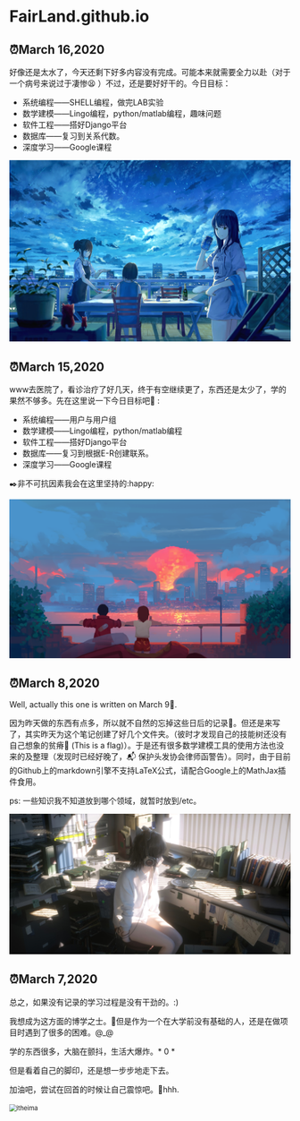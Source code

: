 # FairLand.github.io

## :alarm_clock:March 16,2020

好像还是太水了，今天还剩下好多内容没有完成。可能本来就需要全力以赴（对于一个病号来说过于凄惨:tired_face: ）不过，还是要好好干的。今日目标：

- 系统编程——SHELL编程，做完LAB实验
- 数学建模——Lingo编程，python/matlab编程，趣味问题
- 软件工程——搭好Django平台
- 数据库——复习到关系代数。
- 深度学习——Google课程

<img src=".\pictures\ThreeGirls.jpg" style="zoom:80%;" />

## :alarm_clock:March 15,2020

www去医院了，看诊治疗了好几天，终于有空继续更了，东西还是太少了，学的果然不够多。先在这里说一下今日目标吧:goal_net: :

- 系统编程——用户与用户组
- 数学建模——Lingo编程，python/matlab编程
- 软件工程——搭好Django平台
- 数据库——复习到根据E-R创建联系。
- 深度学习——Google课程

:black_nib:非不可抗因素我会在这里坚持的:happy:

<img src=".\pictures\OverSun.png" alt="OverSun" style="zoom:80%;" />

## :alarm_clock:March 8,2020

Well, actually this one is written on March 9:lying_face:.

因为昨天做的东西有点多，所以就不自然的忘掉这些日后的记录:clown_face:。但还是来写了，其实昨天为这个笔记创建了好几个文件夹。（彼时才发现自己的技能树还没有自己想象的贫瘠:triangular_flag_on_post: (This is a flag)）。于是还有很多数学建模工具的使用方法也没来的及整理（发现时已经好晚了，:mailbox_with_mail: 保护头发协会律师函警告）。同时，由于目前的Github上的markdown引擎不支持LaTeX公式，请配合Google上的MathJax插件食用。

ps: 一些知识我不知道放到哪个领域，就暂时放到/etc。

<img src=".\pictures\GrilWhiteShirt.jpg" style="zoom: 80%;" />

## :alarm_clock:**March 7,2020**

总之，如果没有记录的学习过程是没有干劲的。:)

我想成为这方面的博学之士。:cowboy_hat_face:但是作为一个在大学前没有基础的人，还是在做项目时遇到了很多的困难。@_@

学的东西很多，大脑在颤抖，生活大爆炸。* 0 *

但是看着自己的脚印，还是想一步步地走下去。

加油吧，尝试在回首的时候让自己震惊吧。:angel:hhh.

<img src="./pictures/findTheWorld.jpg" alt="itheima" style="zoom:80%;" />